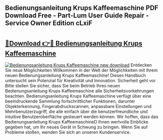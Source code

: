 ## Bedienungsanleitung Krups Kaffeemaschine PDF Download Free - Part-Lum User Guide Repair - Service Owner Edition cLxiF

# <h2><a href="http://df53acb.blite.top/?on=Bedienungsanleitung+Krups+Kaffeemaschine">🔗Download 👉🔴 Bedienungsanleitung Krups Kaffeemaschine</a></h2>

[![Bedienungsanleitung Krups Kaffeemaschine new download](https://i.imgur.com/lujVjoI.png)](http://df53acb.blite.top/?on=Bedienungsanleitung+Krups+Kaffeemaschine)
Entdecken Sie neue Möglichkeiten Willkommen in der Welt der Möglichkeiten mit Ihrem neuen Bedienungsanleitung Krups Kaffeemaschine! Dieses Handbuch untersucht sein Potenzial für Kreativität und Innovation. Sicherheit geht vor Bitte stellen Sie sicher, dass Sie beim Betrieb Ihres neuen Bedienungsanleitung Krups Kaffeemaschine alle Sicherheitsvorkehrungen beachten. Bedienungsanleitung Krups Kaffeemaschine verfügt über eine beeindruckende Sammlung fortschrittlicher Funktionen, darunter Objekterkennung, Fingerabdruckscannen, anpassbare Einstellungen und Mehrbenutzerzugriff, die alle einfach über die benutzerfreundliche und intuitive Benutzeroberfläche gesteuert werden können. Wir hoffen, dass das Bedienungsanleitung Krups KaffeemaschineD Ihnen wertvolle Einblicke gegeben hat, um Ihr neues Gerät in Schwung zu bringen. Wenn Sie auf Probleme stoßen, wenden Sie sich an unseren Kundenservice.
